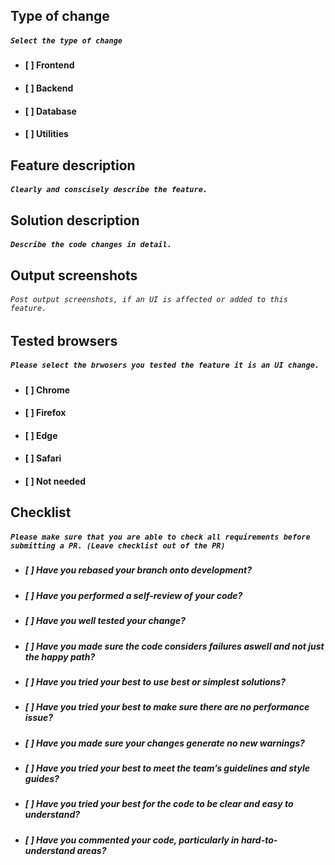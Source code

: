 ## Type of change
##### ```Select the type of change ```
+ #### [ ] Frontend
+ #### [ ] Backend 
+ #### [ ] Database
+ #### [ ] Utilities

## Feature description
##### ```Clearly and conscisely describe the feature.```

## Solution description
##### ```Describe the code changes in detail.```

## Output screenshots
###### ```Post output screenshots, if an UI is affected or added to this feature.```

## Tested browsers
##### ```Please select the brwosers you tested the feature it is an UI change.```
+ #### [ ] Chrome
+ #### [ ] Firefox 
+ #### [ ] Edge
+ #### [ ] Safari
+ #### [ ] Not needed

## Checklist
##### ```Please make sure that you are able to check all requirements before submitting a PR. (Leave checklist out of the PR)```
+ ##### [ ] Have you rebased your branch onto development?
+ ##### [ ] Have you performed a self-review of your code?
+ ##### [ ] Have you well tested your change?
+ ##### [ ] Have you made sure the code considers failures aswell and not just the happy path?
+ ##### [ ] Have you tried your best to use best or simplest solutions?
+ ##### [ ] Have you tried your best to make sure there are no performance issue?
+ ##### [ ] Have you made sure your changes generate no new warnings?
+ ##### [ ] Have you tried your best to meet the team’s guidelines and style guides?
+ ##### [ ] Have you tried your best for the code to be clear and easy to understand?
+ ##### [ ] Have you commented your code, particularly in hard-to-understand areas?
 
 

